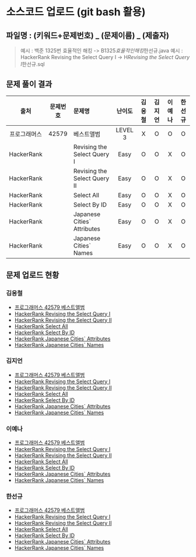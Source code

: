 # 소스코드 업로드 (git bash 활용)

## 파일명 : (키워드+문제번호) _ (문제이름) _ (제출자)

> 예시 : 백준 1325번 효율적인 해킹 -> B1325*효율적인해킹*한선규.java
> 예시 : HackerRank Revising the Select Query Ⅰ -> H*Revising the Select Query Ⅰ*한선규.sql

## 문제 풀이 결과

<!-- Table -->

|     출처     | 문제번호 | 문제명                      | 난이도  | 김응철 | 김지언 | 이예나 | 한선규 |
| :----------: | :------: | :-------------------------- | :-----: | :----: | :----: | :----: | :----: |
| 프로그래머스 |  42579   | 베스트앨범                  | LEVEL 3 |   X    |   O    |   O    |   O    |
|  HackerRank  |          | Revising the Select Query Ⅰ |  Easy   |   O    |   O    |   X    |   O    |
|  HackerRank  |          | Revising the Select Query Ⅱ |  Easy   |   O    |   O    |   X    |   O    |
|  HackerRank  |          | Select All                  |  Easy   |   O    |   O    |   X    |   O    |
|  HackerRank  |          | Select By ID                |  Easy   |   O    |   O    |   X    |   O    |
|  HackerRank  |          | Japanese Cities` Attributes |  Easy   |   O    |   O    |   X    |   O    |
|  HackerRank  |          | Japanese Cities` Names      |  Easy   |   O    |   O    |   X    |   O    |

## 문제 업로드 현황

### 김응철

- [프로그래머스 42579 베스트앨범]()
- [HackerRank Revising the Select Query Ⅰ](%5BHackerRank%5D%20Revising%20the%20Select%20Query%20Ⅰ/H_Revising%20the%20Select%20Query%20Ⅰ_김응철.txt)
- [HackerRank Revising the Select Query Ⅱ](%5BHackerRank%5D%20Revising%20the%20Select%20Query%20Ⅱ/H_Revising%20the%20Select%20Query%20Ⅱ_김응철.txt)
- [HackerRank Select All](%5BHackerRank%5D%20Select%20All/H_Select%20All_김응철.txt)
- [HackerRank Select By ID](%5BHackerRank%5D%20Select%20By%20ID/H_Select%20By%20ID_김응철.txt)
- [HackerRank Japanese Cities` Attributes](%5BHackerRank%5D%20Japanese%20Cities%60%20Attributes/H_Japanese%20Cities%60%20Attributes_김응철.txt)
- [HackerRank Japanese Cities` Names](%5BHackerRank%5D%20Japanese%20Cities%60%20Names/H_Japanese%20Cities%60%20Names_김응철.txt)

### 김지언

- [프로그래머스 42579 베스트앨범](프로그래머스%2042579%20베스트앨범/P42579_베스트앨범_김지언.java)
- [HackerRank Revising the Select Query Ⅰ](%5BHackerRank%5D%20Revising%20the%20Select%20Query%20Ⅰ/H_Revising%20the%20Select%20Query%20Ⅰ_김지언.sql)
- [HackerRank Revising the Select Query Ⅱ](%5BHackerRank%5D%20Revising%20the%20Select%20Query%20Ⅱ/H_Revising%20the%20Select%20Query%20Ⅱ_김지언.sql)
- [HackerRank Select All](%5BHackerRank%5D%20Select%20All/H_Select%20All_김지언.sql)
- [HackerRank Select By ID](%5BHackerRank%5D%20Select%20By%20ID/H_Select%20By%20ID_김지언.sql)
- [HackerRank Japanese Cities` Attributes](%5BHackerRank%5D%20Japanese%20Cities%60%20Attributes/H_Japanese%20Cities%60%20Attributes_김지언.sql)
- [HackerRank Japanese Cities` Names](%5BHackerRank%5D%20Japanese%20Cities%60%20Names/H_Japanese%20Cities%60%20Names_김지언.sql)

### 이예나

- [프로그래머스 42579 베스트앨범](프로그래머스%2042579%20베스트앨범/P42579_베스트앨범_이예나.java)
- [HackerRank Revising the Select Query Ⅰ](%5BHackerRank%5D%20Revising%20the%20Select%20Query%20Ⅰ/H_Revising%20the%20Select%20Query%20Ⅰ_이예나.sql)
- [HackerRank Revising the Select Query Ⅱ](%5BHackerRank%5D%20Revising%20the%20Select%20Query%20Ⅱ/H_Revising%20the%20Select%20Query%20Ⅱ_이예나.sql)
- [HackerRank Select All](%5BHackerRank%5D%20Select%20All/H_Select%20All_이예나.sql)
- [HackerRank Select By ID](%5BHackerRank%5D%20Select%20By%20ID/H_Select%20By%20ID_이예나.sql)
- [HackerRank Japanese Cities` Attributes](%5BHackerRank%5D%20Japanese%20Cities%60%20Attributes/H_Japanese%20Cities%60%20Attributes_이예나.sql)
- [HackerRank Japanese Cities` Names](%5BHackerRank%5D%20Japanese%20Cities%60%20Names/H_Japanese%20Cities%60%20Names_이예나.sql)

### 한선규

- [프로그래머스 42579 베스트앨범](프로그래머스%2042579%20베스트앨범/P42579_베스트앨범_한선규.java)
- [HackerRank Revising the Select Query Ⅰ](%5BHackerRank%5D%20Revising%20the%20Select%20Query%20Ⅰ/H_Revising%20the%20Select%20Query%20Ⅰ_한선규.sql)
- [HackerRank Revising the Select Query Ⅱ](%5BHackerRank%5D%20Revising%20the%20Select%20Query%20Ⅱ/H_Revising%20the%20Select%20Query%20Ⅱ_한선규.sql)
- [HackerRank Select All](%5BHackerRank%5D%20Select%20All/H_Select%20All_한선규.sql)
- [HackerRank Select By ID](%5BHackerRank%5D%20Select%20By%20ID/H_Select%20By%20ID_한선규.sql)
- [HackerRank Japanese Cities` Attributes](%5BHackerRank%5D%20Japanese%20Cities%60%20Attributes/H_Japanese%20Cities%60%20Attributes_한선규.sql)
- [HackerRank Japanese Cities` Names](%5BHackerRank%5D%20Japanese%20Cities%60%20Names/H_Japanese%20Cities%60%20Names_한선규.sql)

